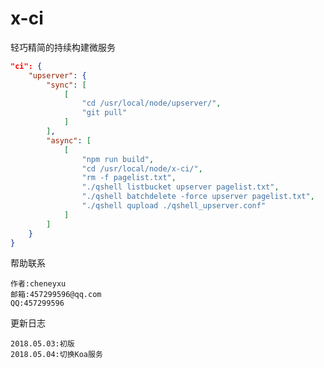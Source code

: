 # x-ci
轻巧精简的持续构建微服务

```json
"ci": {
    "upserver": {
        "sync": [
            [
                "cd /usr/local/node/upserver/",
                "git pull"
            ]
        ],
        "async": [
            [
                "npm run build",
                "cd /usr/local/node/x-ci/",
                "rm -f pagelist.txt",
                "./qshell listbucket upserver pagelist.txt",
                "./qshell batchdelete -force upserver pagelist.txt",
                "./qshell qupload ./qshell_upserver.conf"
            ]
        ]
    }
}
```

帮助联系
>
	作者:cheneyxu
	邮箱:457299596@qq.com
	QQ:457299596

更新日志
>
	2018.05.03:初版
    2018.05.04:切换Koa服务

